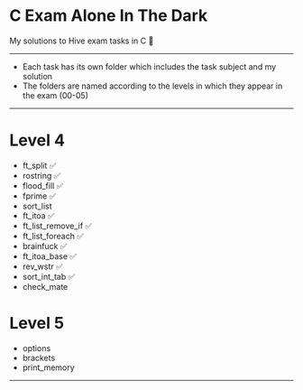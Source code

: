 # C Exam Alone In The Dark
My solutions to Hive exam tasks in C 🐝

---
-	Each task has its own folder which includes the task subject and my solution
-	The folders are named according to the levels in which they appear in the exam (00-05)
---

# Level 4

- ft_split ✅
- rostring ✅
- flood_fill ✅
- fprime ✅
- sort_list
- ft_itoa ✅
- ft_list_remove_if ✅
- ft_list_foreach ✅
- brainfuck ✅
- ft_itoa_base ✅
- rev_wstr ✅
- sort_int_tab ✅
- check_mate

# Level 5

- options
- brackets
- print_memory

---
